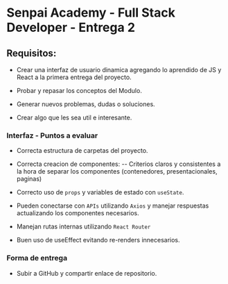 # Senpai Academy - Full Stack Developer - Entrega 2

## Requisitos:
- Crear una interfaz de usuario dinamica agregando lo aprendido de JS y React a la primera entrega del proyecto.

- Probar y repasar los conceptos del Modulo.

- Generar nuevos problemas, dudas o soluciones.

- Crear algo que les sea util e interesante.

### Interfaz - Puntos a evaluar

- Correcta estructura de carpetas del proyecto.

- Correcta creacion de componentes:
-- Criterios claros y consistentes a la hora de separar los componentes (contenedores, presentacionales, paginas)

- Correcto uso de `props` y variables de estado con `useState`.

- Pueden conectarse con `APIs` utilizando `Axios` y manejar respuestas actualizando los componentes necesarios.

- Manejan rutas internas utilizando `React Router`

- Buen uso de useEffect evitando re-renders innecesarios.

### Forma de entrega

- Subir a GitHub y compartir enlace de repositorio.